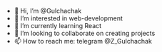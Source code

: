 - 👋 Hi, I’m @Gulchachak
- 👀 I’m interested in web-development
- 🌱 I’m currently learning React
- 💞️ I’m looking to collaborate on creating projects
- 📫 How to reach me: telegram @Z_Gulchachak

<!---
Gulchachak/Gulchachak is a ✨ special ✨ repository because its `README.md` (this file) appears on your GitHub profile.
You can click the Preview link to take a look at your changes.
--->

